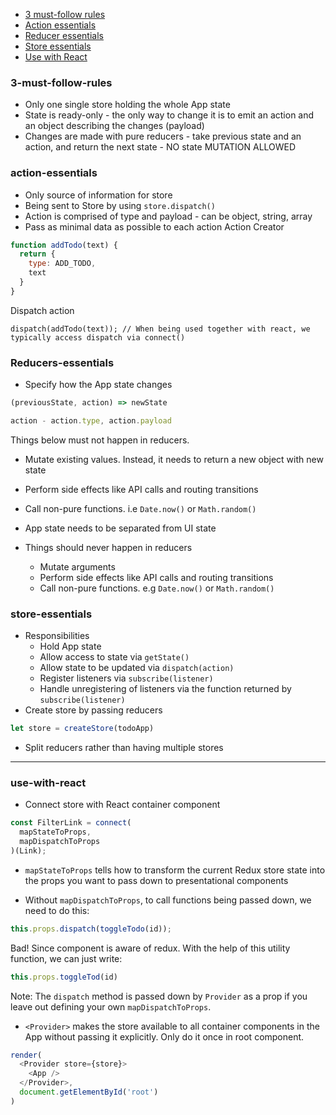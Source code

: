 
* [3 must-follow rules](#3-must-follow-rules)
* [Action essentials](#action-essentials)
* [Reducer essentials](#reducer-essentials)
* [Store essentials](#store-essentials)
* [Use with React](#use-with-react)

### 3-must-follow-rules
* Only one single store holding the whole App state
* State is ready-only - the only way to change it is to emit an action and an object describing the changes (payload)
* Changes are made with pure reducers - take previous state and an action, and return the next state - NO state MUTATION ALLOWED

### action-essentials
* Only source of information for store
* Being sent to Store by using `store.dispatch()`
* Action is comprised of type and payload - can be object, string, array
* Pass as minimal data as possible to each action
Action Creator
```javascript
function addTodo(text) {
  return {
    type: ADD_TODO,
    text
  }
}
```
Dispatch action
```
dispatch(addTodo(text)); // When being used together with react, we typically access dispatch via connect()
```

### Reducers-essentials
* Specify how the App state changes
```javascript
(previousState, action) => newState

action - action.type, action.payload
```
Things below must not happen in reducers.
* Mutate existing values. Instead, it needs to return a new object with new state
* Perform side effects like API calls and routing transitions
* Call non-pure functions. i.e `Date.now()` or `Math.random()`

* App state needs to be separated from UI state
* Things should never happen in reducers
  * Mutate arguments
  * Perform side effects like API calls and routing transitions
  * Call non-pure functions. e.g `Date.now()` or `Math.random()`

### store-essentials
* Responsibilities
  * Hold App state
  * Allow access to state via `getState()`
  * Allow state to be updated via `dispatch(action)`
  * Register listeners via `subscribe(listener)`
  * Handle unregistering of listeners via the function returned by `subscribe(listener)`
* Create store by passing reducers
```javascript
let store = createStore(todoApp)
```
* Split reducers rather than having multiple stores

___

### use-with-react

* Connect store with React container component
```javascript
const FilterLink = connect(
  mapStateToProps,
  mapDispatchToProps
)(Link);
```
* `mapStateToProps` tells how to transform the current Redux store state into the props you want to pass down to presentational components

* Without `mapDispatchToProps`, to call functions being passed down, we need to do this:
```javascript
this.props.dispatch(toggleTodo(id));
```
Bad! Since component is aware of redux.
With the help of this utility function, we can just write:
```javascript
this.props.toggleTod(id)
```
Note: The `dispatch` method is passed down by `Provider` as a prop if you leave out defining your own `mapDispatchToProps`.

* `<Provider>` makes the store available to all container components in the App without passing it explicitly. Only do it once in root component.
```javascript
render(
  <Provider store={store}>
    <App />
  </Provider>,
  document.getElementById('root')
)
```





